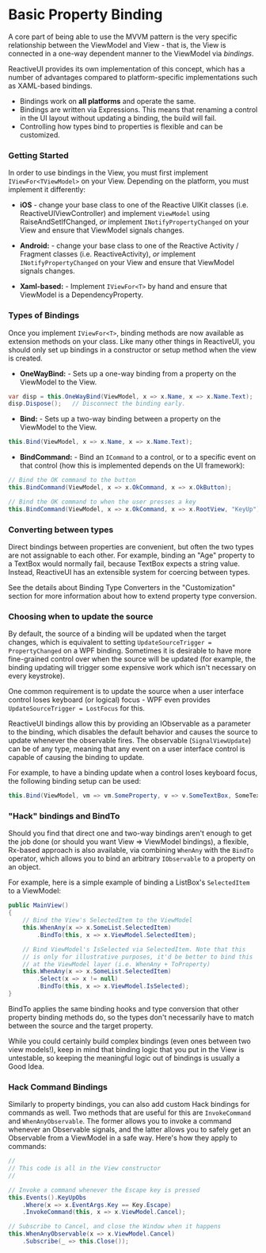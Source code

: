 # Basic Property Binding

A core part of being able to use the MVVM pattern is the very specific
relationship between the ViewModel and View - that is, the View is connected
in a one-way dependent manner to the ViewModel via *bindings*.

ReactiveUI provides its own implementation of this concept, which has a number
of advantages compared to platform-specific implementations such as XAML-based
bindings.

* Bindings work on **all platforms** and operate the same.
* Bindings are written via Expressions. This means that renaming a
  control in the UI layout without updating a binding, the build will fail.
* Controlling how types bind to properties is flexible and can be customized.

### Getting Started

In order to use bindings in the View, you must first implement
`IViewFor<TViewModel>` on your View. Depending on the platform, you must
implement it differently:

* **iOS** - change your base class to one of the Reactive UIKit classes (i.e.
  ReactiveUIViewController) and implement `ViewModel` using
  RaiseAndSetIfChanged, *or* implement `INotifyPropertyChanged` on your View and
  ensure that ViewModel signals changes.

* **Android:** - change your base class to one of the Reactive Activity /
  Fragment classes (i.e. ReactiveActivity<T>), *or* implement
  `INotifyPropertyChanged` on your View and ensure that ViewModel signals
  changes.

* **Xaml-based:** - Implement `IViewFor<T>` by hand and ensure that ViewModel
  is a DependencyProperty.

### Types of Bindings

Once you implement `IViewFor<T>`, binding methods are now available as
extension methods on your class. Like many other things in ReactiveUI, you
should only set up bindings in a constructor or setup method when the view is
created.

* **OneWayBind:** - Sets up a one-way binding from a property on the ViewModel
  to the View.

```cs
var disp = this.OneWayBind(ViewModel, x => x.Name, x => x.Name.Text);
disp.Dispose();   // Disconnect the binding early.
```

* **Bind:** - Sets up a two-way binding between a property on the ViewModel to
  the View.

```cs
this.Bind(ViewModel, x => x.Name, x => x.Name.Text);
```

* **BindCommand:** - Bind an `ICommand` to a control, or to a specific event
  on that control (how this is implemented depends on the UI framework):

```cs
// Bind the OK command to the button
this.BindCommand(ViewModel, x => x.OkCommand, x => x.OkButton);

// Bind the OK command to when the user presses a key
this.BindCommand(ViewModel, x => x.OkCommand, x => x.RootView, "KeyUp");
```

### Converting between types

Direct bindings between properties are convenient, but often the two types are
not assignable to each other. For example, binding an "Age" property to a
TextBox would normally fail, because TextBox expects a string value. Instead,
ReactiveUI has an extensible system for coercing between types.

See the details about Binding Type Converters in the "Customization" section
for more information about how to extend property type conversion.

### Choosing when to update the source

By default, the source of a binding will be updated when the target changes,
which is equivalent to setting `UpdateSourceTrigger = PropertyChanged` on a WPF
binding. Sometimes it is desirable to have more fine-grained control over when
the source will be updated (for example, the binding updating will trigger
some expensive work which isn't necessary on every keystroke).

One common requirement is to update the source when a user interface control
loses keyboard (or logical) focus - WPF even provides `UpdateSourceTrigger =
LostFocus` for this.

ReactiveUI bindings allow this by providing an IObservable as a parameter to
the binding, which disables the default behavior and causes the source to
update whenever the observable fires. The observable (`SignalViewUpdate`) can
be of any type, meaning that any event on a user interface control is capable
of causing the binding to update.

For example, to have a binding update when a control loses keyboard focus, the
following binding setup can be used:

```cs
this.Bind(ViewModel, vm => vm.SomeProperty, v => v.SomeTextBox, SomeTextBox.Events().LostKeyboardFocus);
```

### "Hack" bindings and BindTo

Should you find that direct one and two-way bindings aren't enough to get the
job done (or should you want View => ViewModel bindings), a flexible, Rx-based
approach is also available, via combining `WhenAny` with the `BindTo`
operator, which allows you to bind an arbitrary `IObservable` to a property on
an object.

For example, here is a simple example of binding a ListBox's `SelectedItem` to
a ViewModel:

```cs
public MainView()
{
    // Bind the View's SelectedItem to the ViewModel
    this.WhenAny(x => x.SomeList.SelectedItem)
        .BindTo(this, x => x.ViewModel.SelectedItem);

    // Bind ViewModel's IsSelected via SelectedItem. Note that this
    // is only for illustrative purposes, it'd be better to bind this
    // at the ViewModel layer (i.e. WhenAny + ToProperty)
    this.WhenAny(x => x.SomeList.SelectedItem)
        .Select(x => x != null)
        .BindTo(this, x => x.ViewModel.IsSelected);
}
```

BindTo applies the same binding hooks and type conversion that other property
binding methods do, so the types don't necessarily have to match between the
source and the target property.

While you could certainly build complex bindings (even ones between two view
models!), keep in mind that binding logic that you put in the View is
untestable, so keeping the meaningful logic out of bindings is usually a Good
Idea.

### Hack Command Bindings

Similarly to property bindings, you can also add custom Hack bindings for
commands as well. Two methods that are useful for this are `InvokeCommand` and
`WhenAnyObservable`. The former allows you to invoke a command whenever an
Observable signals, and the latter allows you to safely get an Observable from
a ViewModel in a safe way. Here's how they apply to commands:

```cs
//
// This code is all in the View constructor
//

// Invoke a command whenever the Escape key is pressed
this.Events().KeyUpObs
    .Where(x => x.EventArgs.Key == Key.Escape)
    .InvokeCommand(this, x => x.ViewModel.Cancel);

// Subscribe to Cancel, and close the Window when it happens
this.WhenAnyObservable(x => x.ViewModel.Cancel)
    .Subscribe(_ => this.Close());
```
